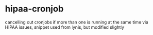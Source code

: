 # hipaa-cronjob
cancelling out cronjobs if more than one is running at the same time via HIPAA issues, snippet used from lynis, but modified slightly 
